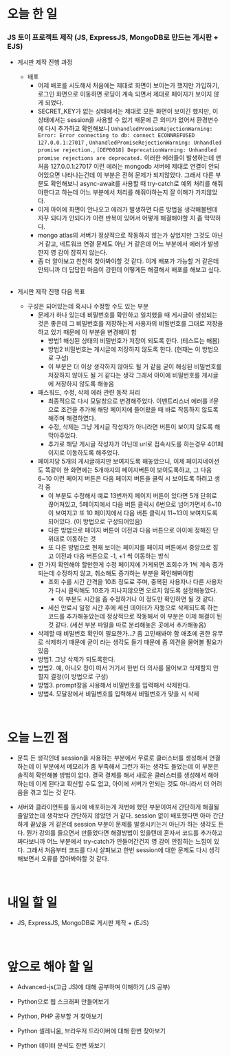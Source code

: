 # 오늘 한 일

### JS 토이 프로젝트 제작 (JS, ExpressJS, MongoDB로 만드는 게시판 + EJS)

- 게시판 제작 진행 과정

  - 배포
    - 어제 배포를 시도해서 처음에는 제대로 화면이 보이는가 했지만 가입하기, 로그인 화면으로 이동하면 로딩이 계속 되면서 제대로 페이지가 보이지 않게 되었다.
    - SECRET_KEY가 없는 상태에서는 제대로 모든 화면이 보이긴 했지만, 이 상태에서는 session을 사용할 수 없기 때문에 큰 의미가 없어서 환경변수에 다시 추가하고 확인해보니 `UnhandledPromiseRejectionWarning: Error: Error connecting to db: connect ECONNREFUSED 127.0.0.1:27017` , `UnhandledPromiseRejectionWarning: Unhandled promise rejection.`, `[DEP0018] DeprecationWarning: Unhandled promise rejections are deprecated.` 이러한 에러들이 발생하는데 맨 처음 127.0.0.1:27017 이런 에러는 mongodb 서버에 제대로 연결이 안되어있으면 나타나는건데 이 부분은 전혀 문제가 되지않았다. 그래서 다른 부분도 확인해보니 async-await를 사용할 때 try-catch로 예외 처리를 해줘야한다고 하는데 어느 부분에서 처리를 해줘야하는지 잘 이해가 가지않았다.
    - 이게 아이에 화면이 안나오고 에러가 발생하면 다른 방법을 생각해볼텐데 자꾸 되다가 안되다가 이런 반복이 있어서 어떻게 해결해야할 지 좀 막막하다.
    - mongo atlas의 서버가 정상적으로 작동하지 않는가 싶었지만 그것도 아닌거 같고, 네트워크 연결 문제도 아닌 거 같은데 어느 부분에서 에러가 발생한지 영 감이 잡히지 않는다.
    - 좀 더 알아보고 천천히 찾아봐야할 것 같다. 이게 배포가 가능할 거 같은데 안되니까 더 답답한 마음이 강한데 어떻게든 해결해서 배포를 해보고 싶다.

  <br />

- 게시판 제작 진행 다음 목표

  - 구성은 되어있는데 혹시나 수정할 수도 있는 부분
    - 문제가 하나 있는데 비밀번호를 확인하고 일치했을 때 게시글이 생성되는 것은 좋은데 그 비밀번호를 저장하는게 사용자의 비밀번호를 그대로 저장을 하고 있기 때문에 이 부분을 변경해야 함
      - 방법1 해싱된 상태의 비밀번호가 저장이 되도록 한다. (테스트는 해봄)
      - 방법2 비밀번호는 게시글에 저장하지 않도록 한다. (현재는 이 방법으로 구성)
      - 이 부분은 더 이상 생각하지 않아도 될 거 같음 굳이 해싱된 비밀번호를 저장하지 않아도 될 거 같다는 생각 그래서 아이에 비밀번호를 게시글에 저장하지 않도록 해놓음
    - 패스워드, 수정, 삭제 에러 관련 동작 처리
      - 최종적으로 다시 모달창으로 변경해주었다. 이벤트리스너 에러를 if문으로 조건을 추가해 해당 페이지에 들어왔을 때 바로 작동하지 않도록 해주며 해결하였다.
      - 수정, 삭제는 그냥 게시글 작성자가 아니라면 버튼이 보이지 않도록 해 막아주었다.
      - 추가로 해당 게시글 작성자가 아닌데 url로 접속시도를 하는경우 401페이지로 이동하도록 해주었다.
    - 페이지당 5개의 게시글까지만 보여지도록 해놓았으니, 이제 페이지네이션도 똑같이 한 화면에는 5개까지의 페이지버튼이 보이도록하고, 그 다음 6~10 이런 페이지 버튼은 다음 페이지 버튼을 클릭 시 보이도록 하려고 생각 중
      - 이 부분도 수정해서 예로 13번까지 페이지 버튼이 있다면 5개 단위로 끊어져있고, 5페이지에서 다음 버튼 클릭시 6번으로 넘어가면서 6~10이 보여지고 또 10 페이지에서 다음 버튼 클릭시 11~13이 보여지도록 되어있다. (이 방법으로 구성되어있음)
      - 다른 방법으로 페이지 버튼이 이전과 다음 버튼으로 아이에 정해진 단위대로 이동하는 것
      - 또 다른 방법으로 현재 보이는 페이지를 페이지 버튼에서 중앙으로 잡고 이전과 다음 버튼으로 -1, +1 씩 이동하는 방식
    - 한 가지 확인해야 할만한게 수정 페이지에 가게되면 조회수가 1씩 계속 증가되는데 수정하지 않고, 취소해도 증가하는 부분을 확인해봐야함
      - 조회 수를 시간 간격을 10초 정도로 주며, 중복된 사용자나 다른 사용자가 다시 클릭해도 10초가 지나지않으면 오르지 않도록 설정해놓았다.
        - 이 부분도 시간을 좀 수정하거나 이 정도만 확인하면 될 것 같다.
      - 세션 만료시 일정 시간 후에 세션 데이터가 자동으로 삭제되도록 하는 코드를 추가해놓았는데 정상적으로 작동해서 이 부분은 이제 해결이 된 것 같다. (세션 부분 파일을 따로 분리해놓은 곳에서 추가해놓음)
    - 삭제할 때 비밀번호 확인이 필요한가...? 좀 고민해봐야 함 애초에 권한 유무로 삭제하기 때문에 굳이 라는 생각도 들기 때문에 좀 의견을 물어볼 필요가 있음
    - 방법1. 그냥 삭제가 되도록한다.
    - 방법2. 예, 아니오 창이 떠서 거기서 한번 더 의사를 물어보고 삭제할지 안할지 결정(이 방법으로 구성)
    - 방법3. prompt창을 사용해서 비밀번호를 입력해서 삭제한다.
    - 방법4. 모달창에서 비밀번호를 입력해서 비밀번호가 맞을 시 삭제

<br />

# 오늘 느낀 점

- 문득 든 생각인데 session을 사용하는 부분에서 무료로 클러스터를 생성해서 연결하는데 이 부분에서 메모리가 좀 부족해서 그런가 하는 생각도 들었는데 이 부분은 솔직히 확인해볼 방법이 없다. 결국 결제를 해서 새로운 클러스터를 생성해서 해야하는데 이게 된다고 확신할 수도 없고, 아이에 서버가 안되는 것도 아니라서 더 어려움을 겪고 있는 것 같다.

- 서버와 클라이언트를 동시에 배포하는게 저번에 했던 부분이여서 간단하게 해결될줄알았는데 생각보다 간단하지 않았던 거 같다. session 없이 배포했다면 아마 간단하게 끝났을 거 같은데 session 부분이 문제를 발생시키는거 아닌가 하는 생각도 든다. 뭔가 강의를 들으면서 만들었다면 해결방법이 있을텐데 혼자서 코드를 추가하고 짜다보니까 어느 부분에서 try-catch가 안들어간건지 영 감이 안잡히는 느낌이 있다. 그래서 처음부터 코드를 다시 살펴보고 한번 session에 대한 문제도 다시 생각해보면서 오류를 잡아봐야할 것 같다.

<br />

# 내일 할 일

- JS, ExpressJS, MongoDB로 게시판 제작 + (EJS)

<br />

# 앞으로 해야 할 일

- Advanced-js(고급 JS)에 대해 공부하며 이해하기 (JS 공부)

- Python으로 웹 스크래퍼 만들어보기

- Python, PHP 공부할 거 찾아보기

- Python 셀레니움, 브라우저 드라이버에 대해 한번 찾아보기

- Python 데이터 분석도 한번 봐보기

